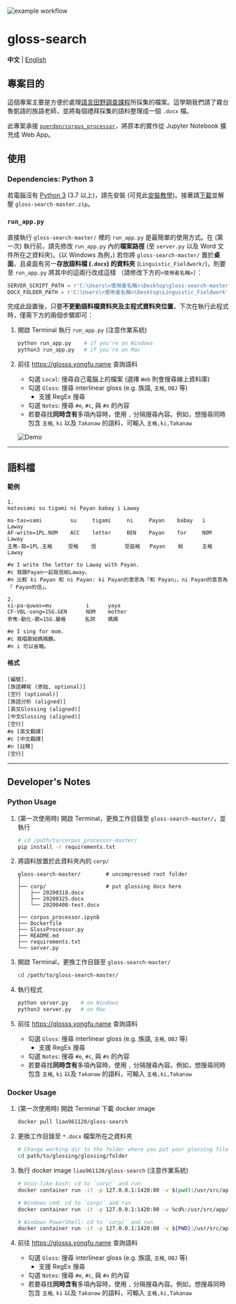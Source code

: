 ![example workflow](https://github.com/liao961120/gloss-search/actions/workflows/main.yml/badge.svg)

# gloss-search

**中文** | [English](./README-en.md)

## 專案目的

這個專案主要是方便於處理[語言田野調查課程](https://nol2.aca.ntu.edu.tw/nol/coursesearch/print_table.php?course_id=142%20M0210&class=&dpt_code=1420&ser_no=10017&semester=108-2&lang=CH)所採集的檔案。這學期我們請了霧台魯凱語的族語老師，並將每個禮拜採集的語料整理成一個 `.docx` 檔。

此專案承接 [`puerdon/corpus_processor`](https://github.com/puerdon/corpus_processor)，將原本的實作從 Jupyter Notebook 擴充成 Web App。


## 使用

### Dependencies: Python 3

若電腦沒有 [Python 3](https://www.python.org/downloads/) (3.7 以上)，請先安裝 (可見此[安裝教學](https://lopentu.github.io/PythonForHumanities/slides/week2.html#/))。接著請[下載](https://github.com/liao961120/gloss-search/archive/master.zip)並解壓 `gloss-search-master.zip`。

### `run_app.py`

直接執行 `gloss-search-master/` 裡的 `run_app.py` 是最簡單的使用方式。在 (第一次) 執行前，請先修改 `run_app.py` 內的**檔案路徑** (至 `server.py` 以及 Word 文件所在之資料夾)。(以 Windows 為例，) 若你將 `gloss-search-master/` 置於**桌面**，且桌面有另一**存放語料檔 (`.docx`) 的資料夾** (`Linguistic_Fieldwork/`)，則要至 `run_app.py` 將其中的這兩行改成這樣 （請修改下方的`<使用者名稱>`）：

```python
SERVER_SCRIPT_PATH = r'C:\Users\<使用者名稱>\Desktop\gloss-search-master\server.py'  # 主程式路徑
DOCX_FOLDER_PATH = r'C:\Users\<使用者名稱>\Desktop\Linguistic_Fieldwork'             # 語料檔資料夾
```

完成此設置後，只要**不更動語料檔資料夾及主程式資料夾位置**，下次在執行此程式時，僅需下方的兩個步驟即可：

1. 開啟 Terminal 執行 `run_app.py` (注意作業系統)

    ```bash
    python run_app.py    # if you're on Windows
    python3 run_app.py   # if you're on Mac
    ```

1. 前往 <https://glosss.yongfu.name> 查詢語料

    - 勾選 `Local`: 搜尋自己電腦上的檔案 (選擇 `Web` 則會搜尋線上資料庫)
    - 勾選 `Gloss`: 搜尋 interlinear gloss (e.g. 族語, `主格`, `OBJ` 等)
        - 支援 RegEx 搜尋
    - 勾選 `Notes`: 搜尋 `#e`, `#c`, 與 `#n` 的內容
    - 若要尋找**同時含有**多項內容時，使用 `,` 分隔搜尋內容。例如，想搜尋同時包含 `主格`, `ki` 以及 `Takanaw` 的語料，可輸入 `主格,ki,Takanaw`
    
    ![Demo](https://img.yongfu.name/gif/gloss-search-min.gif)

---

## 語料檔

#### 範例

```
1.
matassami su tigami ni Payan babay i Laway

ma-tas=sami         su     tigami     ni     Payan    babay   i    Laway
AF-write=1PL.NOM    ACC    letter     BEN    Payan    for     NOM  Laway
主焦-寫=1PL.主格     受格    信         受益格   Payan    給      主格  Laway

#e I write the letter to Laway with Payan.  
#c 我跟Payan一起寫信給Laway。   
#n 比較 ki Payan 和 ni Payan: ki Payan的意思為「和 Payan」，ni Payan的意思為「 Payan的信」。

2.
si-pa-quwas=mu           i      yaya
CF-VBL-song=1SG.GEN      NOM    mother
參焦-動化-歌=1SG.屬格      名詞    媽媽
 
#e I sing for mom.
#c 我唱歌給媽媽聽。
#n i 可以省略。
```

#### 格式
```
[編號].
[族語轉寫 (原始, optional)]
[空行 (optional)]
[族語分析 (aligned)]
[英文Glossing (aligned)]
[中文Glossing (aligned)]
[空行]
#e [英文翻譯]
#c [中文翻譯]
#n [註釋]
[空行]
```

---

## Developer's Notes

### Python Usage

1. (第一次使用時) 開啟 Terminal，更換工作目錄至 `gloss-search-master/`，並執行

    ```bash
    # cd /path/to/corpus_processor-master/
    pip install -r requirements.txt
    ```

1. 將語料放置於此資料夾內的 `corp/`
    
    ```
    gloss-search-master/        # uncompressed root folder
    │
    ├── corp/                   # put glossing docx here
    │   ├── 20200318.docx
    │   ├── 20200325.docx
    │   └── 20200408-test.docx
    │
    ├── corpus_processor.ipynb
    ├── Dockerfile
    ├── GlossProcessor.py
    ├── README.md
    ├── requirements.txt
    └── server.py
    ```

1. 開啟 Terminal，更換工作目錄至 `gloss-search-master/`

    ```bash
    cd /path/to/gloss-search-master/
    ```

1. 執行程式

    ```bash
    python server.py    # on Windows
    python3 server.py   # on Mac
    ```

1. 前往 <https://glosss.yongfu.name> 查詢語料

    - 勾選 `Gloss`: 搜尋 interlinear gloss (e.g. 族語, `主格`, `OBJ` 等)
        - 支援 RegEx 搜尋
    - 勾選 `Notes`: 搜尋 `#e`, `#c`, 與 `#n` 的內容
    - 若要尋找**同時含有**多項內容時，使用 `,` 分隔搜尋內容。例如，想搜尋同時包含 `主格`, `ki` 以及 `Takanaw` 的語料，可輸入 `主格,ki,Takanaw`



### Docker Usage


1. (第一次使用時) 開啟 Terminal 下載 docker image

    ```bash
    docker pull liao961120/gloss-search
    ```

1. 更換工作目錄至 `*.docx` 檔案所在之資料夾

    ```bash
    # Change working dir to the folder where you put your glossing files (.docx)
    cd path/to/glossing/glossing/folder
    ```

1. 執行 docker image `liao961120/gloss-search` (注意作業系統)

    ```bash
    # Unix-like bash: cd to `corp/` and run:
    docker container run -it -p 127.0.0.1:1420:80 -v $(pwd):/usr/src/app/corp/ liao961120/gloss-search

    # Windows cmd: cd to `corp/` and run
    docker container run -it -p 127.0.0.1:1420:80 -v %cd%:/usr/src/app/corp/ liao961120/gloss-search

    # Windows PowerShell: cd to `corp/` and run
    docker container run -it -p 127.0.0.1:1420:80 -v ${PWD}:/usr/src/app/corp/ liao961120/gloss-search
    ```

1. 前往 <https://glosss.yongfu.name> 查詢語料

    - 勾選 `Gloss`: 搜尋 interlinear gloss (e.g. 族語, `主格`, `OBJ` 等)
        - 支援 RegEx 搜尋
    - 勾選 `Notes`: 搜尋 `#e`, `#c`, 與 `#n` 的內容
    - 若要尋找**同時含有**多項內容時，使用 `,` 分隔搜尋內容。例如，想搜尋同時包含 `主格`, `ki` 以及 `Takanaw` 的語料，可輸入 `主格,ki,Takanaw`
